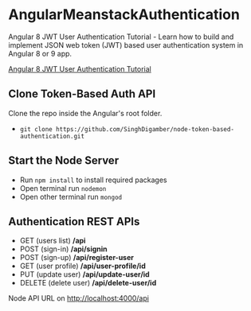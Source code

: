 # AngularMeanstackAuthentication

Angular 8 JWT User Authentication Tutorial - Learn how to build and implement JSON web token (JWT) based user authentication system in Angular 8 or 9 app.

[Angular 8 JWT User Authentication Tutorial](https://www.positronx.io/angular-jwt-user-authentication-tutorial/)


## Clone Token-Based Auth API
Clone the repo inside the Angular's root folder.
* `git clone https://github.com/SinghDigamber/node-token-based-authentication.git`

## Start the Node Server
* Run `npm install` to install required packages
* Open terminal run `nodemon`
* Open other terminal run `mongod`

## Authentication REST APIs
* GET (users list)	      **/api**
* POST (sign-in)	      **/api/signin**
* POST (sign-up)	      **/api/register-user**
* GET (user profile)	  **/api/user-profile/id**
* PUT (update user)	      **/api/update-user/id**
* DELETE (delete user)    **/api/delete-user/id**

Node API URL on [http://localhost:4000/api](http://localhost:4000/api)
